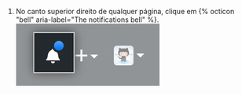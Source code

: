 1. No canto superior direito de qualquer página, clique em {% octicon "bell" aria-label="The notifications bell" %}. ![Notificação indicando qualquer mensagem não lida](/assets/images/help/notifications/notifications_general_existence_indicator.png)
